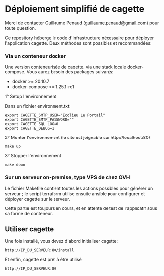 # Déploiement simplifié de cagette

Merci de contacter Guillaume Penaud (guillaume.penaud@gmail.com) pour toute question.

Ce repository héberge le code d'infrastructure nécessaire pour déployer l'application cagette.
Deux méthodes sont possibles et recommandées:

### Via un conteneur docker

Une version conteneurisée de cagette, via une stack locale docker-compose.
Vous aurez besoin des packages suivants:

- docker >= 20.10.7
- docker-compose >= 1.25.1-rc1

1° Setup l'environnement

Dans un fichier environment.txt:
```
export CAGETTE_SMTP_USER="Ecolieu Le Portail"
export CAGETTE_SMTP_PASSWORD=""
export CAGETTE_SQL_LOG=0
export CAGETTE_DEBUG=1
```

2° Monter l'environnement (le site est joignable sur http://localhost:80)
```
make up
```

3° Stopper l'environnement
```
make down
```

### Sur un serveur on-premise, type VPS de chez OVH

Le fichier Makefile contient toutes les actions possibles pour générer un serveur ; le script terraform utilise ensuite ansible pour configurer et déployer cagette sur le serveur.

Cette partie est toujours en cours, et en attente de test de l'applicatif sous sa forme de conteneur.

## Utiliser cagette

Une fois installé, vous devez d'abord initialiser cagette:

```
http://IP_DU_SERVEUR:80/install
```

Et enfin, cagette est prêt à être utilisé

```
http://IP_DU_SERVEUR:80
```
